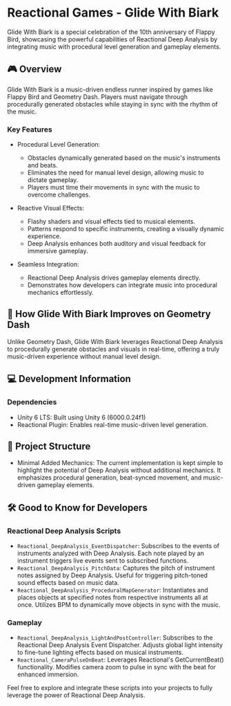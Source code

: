 # Reactional Games - Glide With Biark

Glide With Biark is a special celebration of the 10th anniversary of Flappy Bird, showcasing the powerful capabilities of Reactional Deep Analysis by integrating music with procedural level generation and gameplay elements.

## 🎮 Overview

Glide With Biark is a music-driven endless runner inspired by games like Flappy Bird and Geometry Dash. Players must navigate through procedurally generated obstacles while staying in sync with the rhythm of the music.

### Key Features

- Procedural Level Generation:
  - Obstacles dynamically generated based on the music's instruments and beats.
  - Eliminates the need for manual level design, allowing music to dictate gameplay.
  - Players must time their movements in sync with the music to overcome challenges.

- Reactive Visual Effects:
  - Flashy shaders and visual effects tied to musical elements.
  - Patterns respond to specific instruments, creating a visually dynamic experience.
  - Deep Analysis enhances both auditory and visual feedback for immersive gameplay.

- Seamless Integration:
  - Reactional Deep Analysis drives gameplay elements directly.
  - Demonstrates how developers can integrate music into procedural mechanics effortlessly.

## 🚀 How Glide With Biark Improves on Geometry Dash

Unlike Geometry Dash, Glide With Biark leverages Reactional Deep Analysis to procedurally generate obstacles and visuals in real-time, offering a truly music-driven experience without manual level design.

## 💻 Development Information

### Dependencies

- Unity 6 LTS: Built using Unity 6 (6000.0.24f1)
- Reactional Plugin: Enables real-time music-driven level generation.

## 📂 Project Structure

- Minimal Added Mechanics: The current implementation is kept simple to highlight the potential of Deep Analysis without additional mechanics. It emphasizes procedural generation, beat-synced movement, and music-driven gameplay elements.

## 🛠️ Good to Know for Developers

### Reactional Deep Analysis Scripts

- `Reactional_DeepAnalysis_EventDispatcher`: Subscribes to the events of instruments analyzed with Deep Analysis. Each note played by an instrument triggers live events sent to subscribed functions.
- `Reactional_DeepAnalysis_PitchData`: Captures the pitch of instrument notes assigned by Deep Analysis. Useful for triggering pitch-toned sound effects based on music data.
- `Reactional_DeepAnalysis_ProceduralMapGenerator`: Instantiates and places objects at specified notes from respective instruments all at once. Utilizes BPM to dynamically move objects in sync with the music.

### Gameplay

- `Reactional_DeepAnalysis_LightAndPostController`: Subscribes to the Reactional Deep Analysis Event Dispatcher. Adjusts global light intensity to fine-tune lighting effects based on musical instruments.
- `Reactional_CameraPulseOnBeat`: Leverages Reactional's GetCurrentBeat() functionality. Modifies camera zoom to pulse in sync with the beat for enhanced immersion.


Feel free to explore and integrate these scripts into your projects to fully leverage the power of Reactional Deep Analysis.
